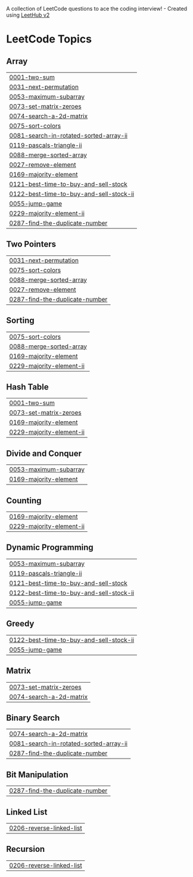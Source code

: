 A collection of LeetCode questions to ace the coding interview! - Created using [LeetHub v2](https://github.com/arunbhardwaj/LeetHub-2.0)
<!---LeetCode Topics Start-->
# LeetCode Topics
## Array
|  |
| ------- |
| [0001-two-sum](https://github.com/Chauhan2003/Leetcode-Interview-Questions/tree/master/0001-two-sum) |
| [0031-next-permutation](https://github.com/Chauhan2003/Leetcode-Interview-Questions/tree/master/0031-next-permutation) |
| [0053-maximum-subarray](https://github.com/Chauhan2003/Leetcode-Interview-Questions/tree/master/0053-maximum-subarray) |
| [0073-set-matrix-zeroes](https://github.com/Chauhan2003/Leetcode-Interview-Questions/tree/master/0073-set-matrix-zeroes) |
| [0074-search-a-2d-matrix](https://github.com/Chauhan2003/Leetcode-Interview-Questions/tree/master/0074-search-a-2d-matrix) |
| [0075-sort-colors](https://github.com/Chauhan2003/Leetcode-Interview-Questions/tree/master/0075-sort-colors) |
| [0081-search-in-rotated-sorted-array-ii](https://github.com/Chauhan2003/Leetcode-Interview-Questions/tree/master/0081-search-in-rotated-sorted-array-ii) |
| [0119-pascals-triangle-ii](https://github.com/Chauhan2003/Leetcode-Interview-Questions/tree/master/0119-pascals-triangle-ii) |
| [0088-merge-sorted-array](https://github.com/Chauhan2003/150-Leetcode-Interview-Questions/tree/master/0088-merge-sorted-array) |
| [0027-remove-element](https://github.com/Chauhan2003/150-Leetcode-Interview-Questions/tree/master/0027-remove-element) |
| [0169-majority-element](https://github.com/Chauhan2003/150-Leetcode-Interview-Questions/tree/master/0169-majority-element) |
| [0121-best-time-to-buy-and-sell-stock](https://github.com/Chauhan2003/150-Leetcode-Interview-Questions/tree/master/0121-best-time-to-buy-and-sell-stock) |
| [0122-best-time-to-buy-and-sell-stock-ii](https://github.com/Chauhan2003/150-Leetcode-Interview-Questions/tree/master/0122-best-time-to-buy-and-sell-stock-ii) |
| [0055-jump-game](https://github.com/Chauhan2003/150-Leetcode-Interview-Questions/tree/master/0055-jump-game) |
| [0229-majority-element-ii](https://github.com/Chauhan2003/Leetcode-Interview-Questions/tree/master/0229-majority-element-ii) |
| [0287-find-the-duplicate-number](https://github.com/Chauhan2003/Leetcode-Interview-Questions/tree/master/0287-find-the-duplicate-number) |
## Two Pointers
|  |
| ------- |
| [0031-next-permutation](https://github.com/Chauhan2003/Leetcode-Interview-Questions/tree/master/0031-next-permutation) |
| [0075-sort-colors](https://github.com/Chauhan2003/Leetcode-Interview-Questions/tree/master/0075-sort-colors) |
| [0088-merge-sorted-array](https://github.com/Chauhan2003/150-Leetcode-Interview-Questions/tree/master/0088-merge-sorted-array) |
| [0027-remove-element](https://github.com/Chauhan2003/150-Leetcode-Interview-Questions/tree/master/0027-remove-element) |
| [0287-find-the-duplicate-number](https://github.com/Chauhan2003/Leetcode-Interview-Questions/tree/master/0287-find-the-duplicate-number) |
## Sorting
|  |
| ------- |
| [0075-sort-colors](https://github.com/Chauhan2003/Leetcode-Interview-Questions/tree/master/0075-sort-colors) |
| [0088-merge-sorted-array](https://github.com/Chauhan2003/150-Leetcode-Interview-Questions/tree/master/0088-merge-sorted-array) |
| [0169-majority-element](https://github.com/Chauhan2003/150-Leetcode-Interview-Questions/tree/master/0169-majority-element) |
| [0229-majority-element-ii](https://github.com/Chauhan2003/Leetcode-Interview-Questions/tree/master/0229-majority-element-ii) |
## Hash Table
|  |
| ------- |
| [0001-two-sum](https://github.com/Chauhan2003/Leetcode-Interview-Questions/tree/master/0001-two-sum) |
| [0073-set-matrix-zeroes](https://github.com/Chauhan2003/Leetcode-Interview-Questions/tree/master/0073-set-matrix-zeroes) |
| [0169-majority-element](https://github.com/Chauhan2003/150-Leetcode-Interview-Questions/tree/master/0169-majority-element) |
| [0229-majority-element-ii](https://github.com/Chauhan2003/Leetcode-Interview-Questions/tree/master/0229-majority-element-ii) |
## Divide and Conquer
|  |
| ------- |
| [0053-maximum-subarray](https://github.com/Chauhan2003/Leetcode-Interview-Questions/tree/master/0053-maximum-subarray) |
| [0169-majority-element](https://github.com/Chauhan2003/150-Leetcode-Interview-Questions/tree/master/0169-majority-element) |
## Counting
|  |
| ------- |
| [0169-majority-element](https://github.com/Chauhan2003/150-Leetcode-Interview-Questions/tree/master/0169-majority-element) |
| [0229-majority-element-ii](https://github.com/Chauhan2003/Leetcode-Interview-Questions/tree/master/0229-majority-element-ii) |
## Dynamic Programming
|  |
| ------- |
| [0053-maximum-subarray](https://github.com/Chauhan2003/Leetcode-Interview-Questions/tree/master/0053-maximum-subarray) |
| [0119-pascals-triangle-ii](https://github.com/Chauhan2003/Leetcode-Interview-Questions/tree/master/0119-pascals-triangle-ii) |
| [0121-best-time-to-buy-and-sell-stock](https://github.com/Chauhan2003/150-Leetcode-Interview-Questions/tree/master/0121-best-time-to-buy-and-sell-stock) |
| [0122-best-time-to-buy-and-sell-stock-ii](https://github.com/Chauhan2003/150-Leetcode-Interview-Questions/tree/master/0122-best-time-to-buy-and-sell-stock-ii) |
| [0055-jump-game](https://github.com/Chauhan2003/150-Leetcode-Interview-Questions/tree/master/0055-jump-game) |
## Greedy
|  |
| ------- |
| [0122-best-time-to-buy-and-sell-stock-ii](https://github.com/Chauhan2003/150-Leetcode-Interview-Questions/tree/master/0122-best-time-to-buy-and-sell-stock-ii) |
| [0055-jump-game](https://github.com/Chauhan2003/150-Leetcode-Interview-Questions/tree/master/0055-jump-game) |
## Matrix
|  |
| ------- |
| [0073-set-matrix-zeroes](https://github.com/Chauhan2003/Leetcode-Interview-Questions/tree/master/0073-set-matrix-zeroes) |
| [0074-search-a-2d-matrix](https://github.com/Chauhan2003/Leetcode-Interview-Questions/tree/master/0074-search-a-2d-matrix) |
## Binary Search
|  |
| ------- |
| [0074-search-a-2d-matrix](https://github.com/Chauhan2003/Leetcode-Interview-Questions/tree/master/0074-search-a-2d-matrix) |
| [0081-search-in-rotated-sorted-array-ii](https://github.com/Chauhan2003/Leetcode-Interview-Questions/tree/master/0081-search-in-rotated-sorted-array-ii) |
| [0287-find-the-duplicate-number](https://github.com/Chauhan2003/Leetcode-Interview-Questions/tree/master/0287-find-the-duplicate-number) |
## Bit Manipulation
|  |
| ------- |
| [0287-find-the-duplicate-number](https://github.com/Chauhan2003/Leetcode-Interview-Questions/tree/master/0287-find-the-duplicate-number) |
## Linked List
|  |
| ------- |
| [0206-reverse-linked-list](https://github.com/Chauhan2003/Leetcode-Interview-Questions/tree/master/0206-reverse-linked-list) |
## Recursion
|  |
| ------- |
| [0206-reverse-linked-list](https://github.com/Chauhan2003/Leetcode-Interview-Questions/tree/master/0206-reverse-linked-list) |
<!---LeetCode Topics End-->